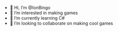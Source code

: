 - 👋 Hi, I’m @IonBingo
- 👀 I’m interested in making games
- 🌱 I’m currently learning C#
- 💞️ I’m looking to collaborate on making cool games

<!---
IonBingo/IonBingo is a ✨ special ✨ repository because its `README.md` (this file) appears on your GitHub profile.
You can click the Preview link to take a look at your changes.
--->

